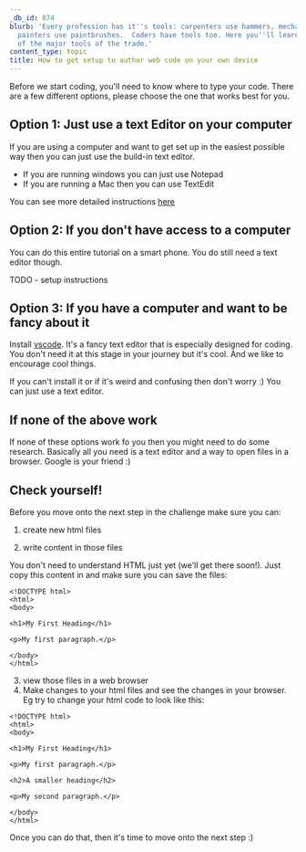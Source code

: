 ```yaml
---
_db_id: 874
blurb: 'Every profession has it''s tools: carpenters use hammers, mechanics use spanners,
  painters use paintbrushes.  Coders have tools too. Here you''ll learn about one
  of the major tools of the trade.'
content_type: topic
title: How to get setup to author web code on your own device
---
```


Before we start coding, you'll need to know where to type your code. There are a few different options, please choose the one that works best for you. 

## Option 1: Just use a text Editor on your computer 

If you are using a computer and want to get set up in the easiest possible way then you can just use the build-in text editor. 

- If you are running windows you can just use Notepad
- If you are running a Mac then you can use TextEdit

You can see more detailed instructions [here](https://www.w3schools.com/html/html_editors.asp)

## Option 2: If you don't have access to a computer 

You can do this entire tutorial on a smart phone. You do still need a text editor though.

TODO - setup instructions

## Option 3: If you have a computer and want to be fancy about it

Install [vscode](https://code.visualstudio.com/Download). It's a fancy text editor that is especially designed for coding.  You don't need it at this stage in your journey but it's cool. And we like to encourage cool things. 

If you can't install it or if it's weird and confusing then don't worry :) You can just use a text editor.

## If none of the above work 

If none of these options work fo you then you might need to do some research. Basically all you need is a text editor and a way to open files in a browser. Google is your friend :) 

## Check yourself!

Before you move onto the next step in the challenge make sure you can:

1. create new html files

2. write content in those files 

You don't need to understand HTML just yet (we'll get there soon!). Just copy this content in and make sure you can save the files:

```
<!DOCTYPE html>
<html>
<body>

<h1>My First Heading</h1>

<p>My first paragraph.</p>

</body>
</html>
```

3. view those files in a web browser 
4. Make changes to your html files and see the changes in your browser. Eg try to change your html code to look like this:


```
<!DOCTYPE html>
<html>
<body>

<h1>My First Heading</h1>

<p>My first paragraph.</p>

<h2>A smaller heading</h2>

<p>My second paragraph.</p>

</body>
</html>
```

Once you can do that, then it's time to move onto the next step :)